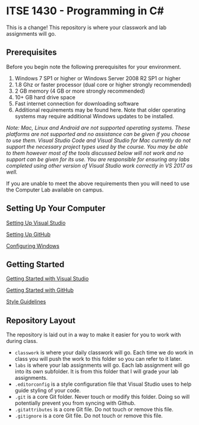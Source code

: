 # ITSE 1430 - Programming in C#
This is a change!
This repository is where your classwork and lab assignments will go.

## Prerequisites

Before you begin note the following prerequisites for your environment.

1.	Windows  7 SP1 or higher or Windows Server 2008 R2 SP1 or higher 
2.	1.8 Ghz or faster processor (dual core or higher strongly recommended)
3.	2 GB memory (4 GB or more strongly recommended)
4.	10+ GB hard drive space
5.	Fast internet connection for downloading software
6.	Additional requirements may be found here. Note that older operating systems may require additional Windows updates to be installed.

*Note: Mac, Linux and Android are not supported operating systems. These platforms are not supported and no assistance can be given if you choose to use them. Visual Studio Code and Visual Studio for Mac currently do not support the necessary project types used by the course. You may be able to them however most of the tools discussed below will not work and no support can be given for its use. You are responsible for ensuring any labs completed using other version of Visual Studio work correctly in VS 2017 as well.*

If you are unable to meet the above requirements then you will need to use the Computer Lab available on campus.

## Setting Up Your Computer

[Setting Up Visual Studio](https://github.com/michaeltccd/ITSE1430-docs/blob/master/documentation/visualstudio/setup/readme.md)

[Setting Up GitHub](https://github.com/michaeltccd/ITSE1430-docs/blob/master/documentation/github/setup/readme.md)

[Configuring Windows](https://github.com/michaeltccd/ITSE1430-docs/blob/master/documentation/windows/setup/readme.md)

## Getting Started

[Getting Started with Visual Studio](https://github.com/michaeltccd/ITSE1430-docs/blob/master/documentation/visualstudio/gettingstarted/readme.md)

[Getting Started with GitHub](https://github.com/michaeltccd/ITSE1430-docs/blob/master/documentation/github/getting-started/readme.md)

[Style Guidelines](https://github.com/michaeltccd/ITSE1430-docs/blob/master/documentation/style/readme.md)

## Repository Layout

The repository is laid out in a way to make it easier for you to work with during class.

- `classwork` is where your daily classwork will go. Each time we do work in class you will push the work to this folder so you can refer to it later.
- `labs` is where your lab assignments will go. Each lab assignment will go into its own subfolder. It is from this folder that I will grade your lab assignments.
- `.editorconfig` is a style configuration file that Visual Studio uses to help guide styling of your code.
- `.git` is a core Git folder. Never touch or modify this folder. Doing so will potentially prevent you from syncing with Github.
- `.gitattributes` is a core Git file. Do not touch or remove this file.
- `.gitignore` is a core Git file. Do not touch or remove this file.
